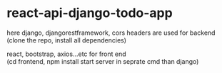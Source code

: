# react-api-django-todo-app


here 
django, djangorestframework, cors headers are used for backend<br>
(clone the repo, install all dependencies)

react, bootstrap, axios...etc for front end<br>
(cd frontend, npm install start server in seprate cmd than django)

